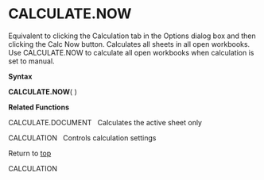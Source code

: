 CALCULATE.NOW
=============

Equivalent to clicking the Calculation tab in the Options dialog box and
then clicking the Calc Now button. Calculates all sheets in all open
workbooks. Use CALCULATE.NOW to calculate all open workbooks when
calculation is set to manual.

**Syntax**

**CALCULATE.NOW**( )

**Related Functions**

CALCULATE.DOCUMENT   Calculates the active sheet only

CALCULATION   Controls calculation settings

Return to [top](#A)

CALCULATION
